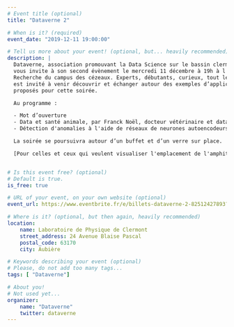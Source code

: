 ```yaml
---
# Event title (optional)
title: "Dataverne 2"

# When is it? (required)
event_date: "2019-12-11 19:00:00"

# Tell us more about your event! (optional, but... heavily recommended)
description: |
  Dataverne, association promouvant la Data Science sur le bassin clermontois, 
  vous invite à son second évènement le mercredi 11 décembre à 19h à l'Amphi 
  Recherche du campus des cézeaux. Experts, débutants, curieux, tout le monde 
  est invité à venir découvrir et échanger autour des exemples d’application 
  proposés pour cette soirée.

  Au programme :

  - Mot d’ouverture
  - Data et santé animale, par Franck Noël, docteur vétérinaire et data scientist chez Pronozia
  - Détection d'anomalies à l'aide de réseaux de neurones autoencodeurs, par Julien Donini, Professeur des universités, LPC, Université Clermont Auvergne

  La soirée se poursuivra autour d’un buffet et d’un verre sur place.

  [Pour celles et ceux qui veulent visualiser l'emplacement de l'amphithéâtre](https://cutt.ly/TeZozv4)


# Is this event free? (optional)
# Default is true.
is_free: true

# URL of your event, on your own website (optional)
event_url: https://www.eventbrite.fr/e/billets-dataverne-2-82512427893?ref=estw

# Where is it? (optional, but then again, heavily recommended)
location:
    name: Laboratoire de Physique de Clermont
    street_address: 24 Avenue Blaise Pascal
    postal_code: 63170
    city: Aubière

# Keywords describing your event (optional)
# Please, do not add too many tags...
tags: [ "Dataverne"]

# About you!
# Not used yet...
organizer:
    name: "Dataverne"
    twitter: dataverne
---
```

